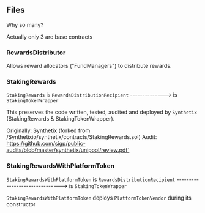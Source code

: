 

## Files

Why so many?

Actually only 3 are base contracts

### RewardsDistributor

Allows reward allocators ("FundManagers") to distribute rewards.

### StakingRewards

`StakingRewards` is `RewardsDistributionRecipient`
-------------->  is `StakingTokenWrapper`

This preserves the code written, tested, audited and deployed by `Synthetix` (StakingRewards & StakingTokenWrapper).

Originally: Synthetix (forked from /Synthetixio/synthetix/contracts/StakingRewards.sol)
Audit: https://github.com/sigp/public-audits/blob/master/synthetix/unipool/review.pdf`

### StakingRewardsWithPlatformToken

`StakingRewardsWithPlatformToken` is `RewardsDistributionRecipient`
------------------------------->  is `StakingTokenWrapper`

`StakingRewardsWithPlatformToken` deploys `PlatformTokenVendor` during its constructor
